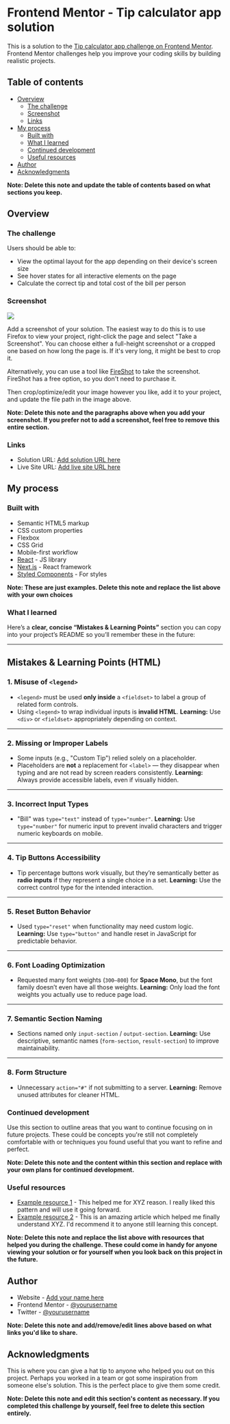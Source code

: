 # Frontend Mentor - Tip calculator app solution

This is a solution to the [Tip calculator app challenge on Frontend Mentor](https://www.frontendmentor.io/challenges/tip-calculator-app-ugJNGbJUX). Frontend Mentor challenges help you improve your coding skills by building realistic projects.

## Table of contents

- [Overview](#overview)
  - [The challenge](#the-challenge)
  - [Screenshot](#screenshot)
  - [Links](#links)
- [My process](#my-process)
  - [Built with](#built-with)
  - [What I learned](#what-i-learned)
  - [Continued development](#continued-development)
  - [Useful resources](#useful-resources)
- [Author](#author)
- [Acknowledgments](#acknowledgments)

**Note: Delete this note and update the table of contents based on what sections you keep.**

## Overview

### The challenge

Users should be able to:

- View the optimal layout for the app depending on their device's screen size
- See hover states for all interactive elements on the page
- Calculate the correct tip and total cost of the bill per person

### Screenshot

![](./screenshot.jpg)

Add a screenshot of your solution. The easiest way to do this is to use Firefox to view your project, right-click the page and select "Take a Screenshot". You can choose either a full-height screenshot or a cropped one based on how long the page is. If it's very long, it might be best to crop it.

Alternatively, you can use a tool like [FireShot](https://getfireshot.com/) to take the screenshot. FireShot has a free option, so you don't need to purchase it. 

Then crop/optimize/edit your image however you like, add it to your project, and update the file path in the image above.

**Note: Delete this note and the paragraphs above when you add your screenshot. If you prefer not to add a screenshot, feel free to remove this entire section.**

### Links

- Solution URL: [Add solution URL here](https://your-solution-url.com)
- Live Site URL: [Add live site URL here](https://your-live-site-url.com)

## My process

### Built with

- Semantic HTML5 markup
- CSS custom properties
- Flexbox
- CSS Grid
- Mobile-first workflow
- [React](https://reactjs.org/) - JS library
- [Next.js](https://nextjs.org/) - React framework
- [Styled Components](https://styled-components.com/) - For styles

**Note: These are just examples. Delete this note and replace the list above with your own choices**

### What I learned
Here’s a **clear, concise “Mistakes & Learning Points”** section you can copy into your project’s README so you’ll remember these in the future:

---

## Mistakes & Learning Points (HTML)

### **1. Misuse of `<legend>`**

* `<legend>` must be used **only inside** a `<fieldset>` to label a group of related form controls.
* Using `<legend>` to wrap individual inputs is **invalid HTML**.
  **Learning:** Use `<div>` or `<fieldset>` appropriately depending on context.

---

### **2. Missing or Improper Labels**

* Some inputs (e.g., "Custom Tip") relied solely on a placeholder.
* Placeholders are **not** a replacement for `<label>` — they disappear when typing and are not read by screen readers consistently.
  **Learning:** Always provide accessible labels, even if visually hidden.

---

### **3. Incorrect Input Types**

* "Bill" was `type="text"` instead of `type="number"`.
  **Learning:** Use `type="number"` for numeric input to prevent invalid characters and trigger numeric keyboards on mobile.

---

### **4. Tip Buttons Accessibility**

* Tip percentage buttons work visually, but they’re semantically better as **radio inputs** if they represent a single choice in a set.
  **Learning:** Use the correct control type for the intended interaction.

---

### **5. Reset Button Behavior**

* Used `type="reset"` when functionality may need custom logic.
  **Learning:** Use `type="button"` and handle reset in JavaScript for predictable behavior.

---

### **6. Font Loading Optimization**

* Requested many font weights (`300–800`) for **Space Mono**, but the font family doesn’t even have all those weights.
  **Learning:** Only load the font weights you actually use to reduce page load.

---

### **7. Semantic Section Naming**

* Sections named only `input-section` / `output-section`.
  **Learning:** Use descriptive, semantic names (`form-section`, `result-section`) to improve maintainability.

---

### **8. Form Structure**

* Unnecessary `action="#"` if not submitting to a server.
  **Learning:** Remove unused attributes for cleaner HTML.


### Continued development

Use this section to outline areas that you want to continue focusing on in future projects. These could be concepts you're still not completely comfortable with or techniques you found useful that you want to refine and perfect.

**Note: Delete this note and the content within this section and replace with your own plans for continued development.**

### Useful resources

- [Example resource 1](https://www.example.com) - This helped me for XYZ reason. I really liked this pattern and will use it going forward.
- [Example resource 2](https://www.example.com) - This is an amazing article which helped me finally understand XYZ. I'd recommend it to anyone still learning this concept.

**Note: Delete this note and replace the list above with resources that helped you during the challenge. These could come in handy for anyone viewing your solution or for yourself when you look back on this project in the future.**

## Author

- Website - [Add your name here](https://www.your-site.com)
- Frontend Mentor - [@yourusername](https://www.frontendmentor.io/profile/yourusername)
- Twitter - [@yourusername](https://www.twitter.com/yourusername)

**Note: Delete this note and add/remove/edit lines above based on what links you'd like to share.**

## Acknowledgments

This is where you can give a hat tip to anyone who helped you out on this project. Perhaps you worked in a team or got some inspiration from someone else's solution. This is the perfect place to give them some credit.

**Note: Delete this note and edit this section's content as necessary. If you completed this challenge by yourself, feel free to delete this section entirely.**
